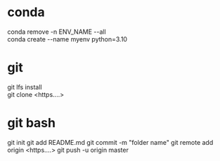 # conda
conda remove -n ENV_NAME --all  
conda create --name myenv python=3.10

# git
git lfs install  
git clone <https....>

# git bash
git init
git add README.md
git commit -m "folder name"
git remote add origin <https....>
git push -u origin master
